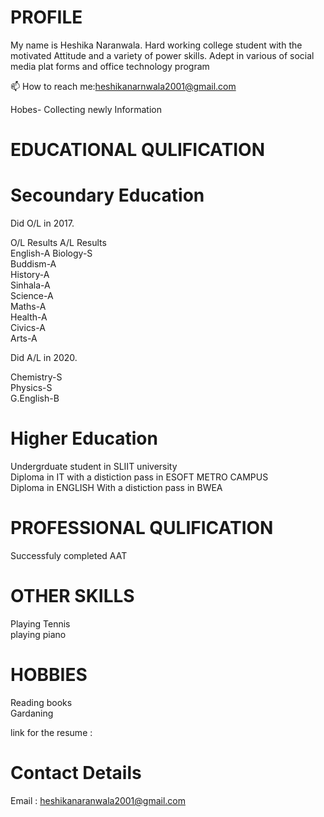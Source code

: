 
# PROFILE
My name is  Heshika Naranwala. Hard working college student with the motivated Attitude and a variety of power skills. Adept in various of social media plat forms and office technology program

📫 How to reach me:heshikanarnwala2001@gmail.com

 Hobes- Collecting newly Information
 
 # EDUCATIONAL QULIFICATION
 
 # Secoundary Education
 
Did O/L in 2017.                                 

O/L Results                                                         A/L Results                                                                           
  English-A                                                           Biology-S                                                          
  Buddism-A                                                              
  History-A                                                               
  Sinhala-A                                                                   
  Science-A                                                           
  Maths-A                            
  Health-A                                               
  Civics-A                                        
  Arts-A                                 
                       
Did A/L in 2020.                           
                                   
                               
                         
  Chemistry-S                           
  Physics-S                              
  G.English-B                                
   
# Higher Education

Undergrduate student in SLIIT university                                                                                  
Diploma in IT with a distiction pass in ESOFT METRO CAMPUS                                                                        
Diploma in ENGLISH With a distiction pass in BWEA                                                                          
 
 
# PROFESSIONAL QULIFICATION

Successfuly completed AAT                                                               


# OTHER SKILLS
 Playing Tennis                                                                                                                                                    
 playing piano                                                                                               
 
 
# HOBBIES 
  Reading books                                                                                     
  Gardaning                                                                                          
 

link for the resume : 

# Contact Details

 Email : heshikanaranwala2001@gmail.com                                  
